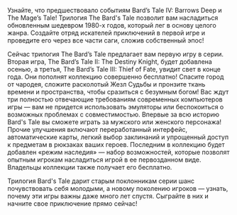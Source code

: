 Узнайте, что предшествовало событиям Bard’s Tale IV: Barrows Deep и The Mage’s Tale! Трилогия The Bard's Tale позволит вам насладиться обновленным шедевром 1980-х годов, который лег в основу целого жанра. Создайте отряд искателей приключений в первой игре и проведите его через все части саги, сложив собственный эпос! 

Сейчас трилогия The Bard’s Tale предлагает вам первую игру в серии. Вторая игра, The Bard’s Tale II: The Destiny Knight, будет добавлена осенью, а третья, The Bard’s Tale III: Thief of Fate, увидит свет в конце года. Они пополнят коллекцию совершенно бесплатно!
Спасите город от чародея, сложите расколотый Жезл Судьбы и пронзите ткань времени и пространства, чтобы сразиться с безумным богом!
Вас ждут три полностью отвечающие требованиям современных компьютеров игры — вам не придется использовать эмуляторы или беспокоиться о возможных проблемах с совместимостью. 
Впервые за всю историю Bard's Tale вы сможете играть за мужского или женского персонажа! Прочие улучшения включают переработанный интерфейс, автоматические карты, легкий выбор заклинаний и упрощенный доступ к предметам в рюкзаках ваших героев.
Последним в коллекцию будет добавлен «режим наследия» — набор возможностей, которые позволят опытным игрокам насладиться игрой в ее первозданном виде. Владельцы коллекции также получает его бесплатно.

Трилогия Bard's Tale дарит старым поклонникам серии шанс почувствовать себя молодыми, а новому поколению игроков — узнать, почему эти игры важны даже много лет спустя. Сыграйте в них и начните свое приключение прямо сейчас!